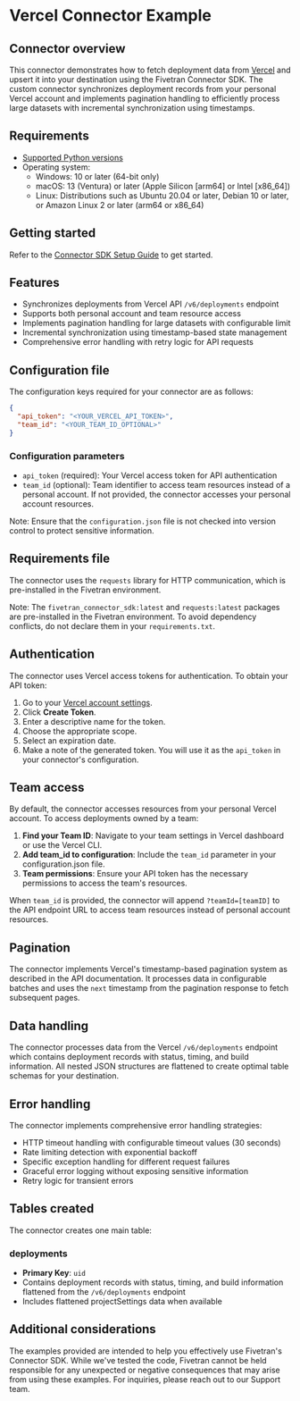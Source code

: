 # Vercel Connector Example

## Connector overview
This connector demonstrates how to fetch deployment data from [Vercel](https://vercel.com/)  and upsert it into your destination using the Fivetran Connector SDK. The custom connector synchronizes deployment records from your personal Vercel account and implements pagination handling to efficiently process large datasets with incremental synchronization using timestamps.

## Requirements
- [Supported Python versions](https://github.com/fivetran/fivetran_connector_sdk/blob/main/README.md#requirements)
- Operating system:
    - Windows: 10 or later (64-bit only)
    - macOS: 13 (Ventura) or later (Apple Silicon [arm64] or Intel [x86_64])
    - Linux: Distributions such as Ubuntu 20.04 or later, Debian 10 or later, or Amazon Linux 2 or later (arm64 or x86_64)

## Getting started
Refer to the [Connector SDK Setup Guide](https://fivetran.com/docs/connectors/connector-sdk/setup-guide) to get started.

## Features
- Synchronizes deployments from Vercel API `/v6/deployments` endpoint
- Supports both personal account and team resource access
- Implements pagination handling for large datasets with configurable limit 
- Incremental synchronization using timestamp-based state management 
- Comprehensive error handling with retry logic for API requests

## Configuration file
The configuration keys required for your connector are as follows:

```json
{
  "api_token": "<YOUR_VERCEL_API_TOKEN>",
  "team_id": "<YOUR_TEAM_ID_OPTIONAL>"
}
```

### Configuration parameters

- `api_token` (required): Your Vercel access token for API authentication
- `team_id` (optional): Team identifier to access team resources instead of a personal account. If not provided, the connector accesses your personal account resources.

Note: Ensure that the `configuration.json` file is not checked into version control to protect sensitive information.

## Requirements file
The connector uses the `requests` library for HTTP communication, which is pre-installed in the Fivetran environment.

Note: The `fivetran_connector_sdk:latest` and `requests:latest` packages are pre-installed in the Fivetran environment. To avoid dependency conflicts, do not declare them in your `requirements.txt`.

## Authentication
The connector uses Vercel access tokens for authentication. To obtain your API token:

1. Go to your [Vercel account settings](https://vercel.com/account/tokens).
2. Click **Create Token**.
3. Enter a descriptive name for the token.
4. Choose the appropriate scope.
5. Select an expiration date.
6. Make a note of the generated token. You will use it as the `api_token` in your connector's configuration.

## Team access
By default, the connector accesses resources from your personal Vercel account. To access deployments owned by a team:

1. **Find your Team ID**: Navigate to your team settings in Vercel dashboard or use the Vercel CLI.
2. **Add team_id to configuration**: Include the `team_id` parameter in your configuration.json file.
3. **Team permissions**: Ensure your API token has the necessary permissions to access the team's resources.

When `team_id` is provided, the connector will append `?teamId=[teamID]` to the API endpoint URL to access team resources instead of personal account resources.

## Pagination
The connector implements Vercel's timestamp-based pagination system as described in the API documentation. It processes data in configurable batches and uses the `next` timestamp from the pagination response to fetch subsequent pages.

## Data handling
The connector processes data from the Vercel `/v6/deployments` endpoint which contains deployment records with status, timing, and build information. All nested JSON structures are flattened to create optimal table schemas for your destination. 

## Error handling
The connector implements comprehensive error handling strategies:
- HTTP timeout handling with configurable timeout values (30 seconds)
- Rate limiting detection with exponential backoff
- Specific exception handling for different request failures
- Graceful error logging without exposing sensitive information
- Retry logic for transient errors

## Tables created
The connector creates one main table:

### deployments
- **Primary Key**: `uid`
- Contains deployment records with status, timing, and build information flattened from the `/v6/deployments` endpoint
- Includes flattened projectSettings data when available 

## Additional considerations
The examples provided are intended to help you effectively use Fivetran's Connector SDK. While we've tested the code, Fivetran cannot be held responsible for any unexpected or negative consequences that may arise from using these examples. For inquiries, please reach out to our Support team.